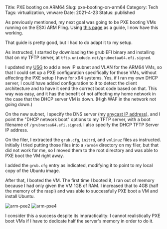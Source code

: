 Title: PXE booting on ARM64
Slug: pxe-booting-on-arm64
Category: Tech
Tags: virtualization, vmware
Date: 2021-4-23
Status: published

As previously mentioned, my next goal was going to be PXE booting VMs running on the
ESXi ARM Fling.  Using [this page](https://discourse.ubuntu.com/t/netbooting-the-live-server-installer-via-uefi-pxe-on-arm-aarch64-arm64-and-x86-64-amd64/19240) as a guide, I now have this working.

That guide is pretty good, but I had to do adapt it to my setup.

As instructed, I started by downloading the grub EFI binary and installing that
on my TFTP server, at `tftp.unixdude.net/grubnetaa64.efi.signed`.

I updated my [USG](https://store.ui.com/products/unifi-security-gateway) to add a new IP subnet and VLAN
for the ARM64 VMs, so that I could set up a PXE configuration specifically for those VMs, without
affecting the PXE setup I have for x64 systems.  Yes, if I ran my own DHCP server, I could have added
configuration to it to detect the client architecture and to have it send the correct boot code based
on that.  This way was easy, and it has the benefit of not affecting my home network in the case that the DHCP
server VM is down. (High WAF in the network not going down.)

On the new subnet, I specify the DNS server (my [anycast IP address](<{filename}/2021/3-11-anycast.md>)), and
I point the "DHCP network boot" options to my TFTP server, with a boot filename of `/grubnetaa64.efi.signed`.
I also specify the DHCP TFTP Server IP address.

On the filer, I extracted the `grub.cfg`, `initrd`, and `vmlinuz` files as instructed.  Initially
I tried putting those files into a `/arm64` directory on my filer, but that did not work for me, so
I moved them to the root directory and was able to PXE boot the VM right away.

I added the `grub.cfg` entry as indicated, modifying it to point to my local copy of the
Ubuntu image.

After that, I booted the VM.  The first time I booted it, I ran out of memory because
I had only given the VM 1GB of RAM.  I increased that to 4GB (half the memory of the raspi)
and was able to successfully PXE boot a VM and install Ubuntu.

![arm-pxe2](/images/arm-pxe2.png)
![arm-pxe4](/images/arm-pxe4.png)

I consider this a success despite its impracticality: I cannot realistically PXE boot VMs if
I have to dedicate half the server's memory in order to do it.
